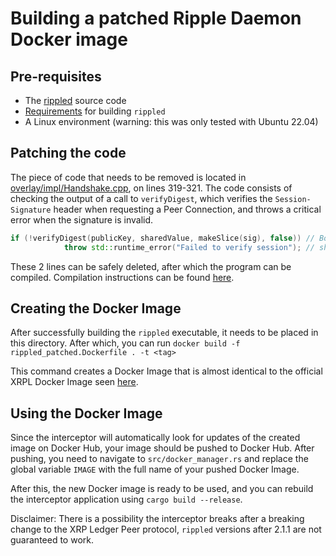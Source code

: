 # Building a patched Ripple Daemon Docker image

## Pre-requisites

- The [rippled](https://github.com/XRPLF/rippled/tree/develop) source code
- [Requirements](https://github.com/XRPLF/rippled/blob/develop/BUILD.md) for building `rippled`
- A Linux environment (warning: this was only tested with Ubuntu 22.04)

## Patching the code

The piece of code that needs to be removed is located in [overlay/impl/Handshake.cpp](https://github.com/XRPLF/rippled/blob/2.2.0/src/ripple/overlay/impl/Handshake.cpp#L319), on lines 319-321.
The code consists of checking the output of a call to `verifyDigest`, which verifies the `Session-Signature` header when requesting a Peer Connection, and throws a critical error when the signature is invalid. 

```cpp
if (!verifyDigest(publicKey, sharedValue, makeSlice(sig), false)) // Both of these lines
            throw std::runtime_error("Failed to verify session"); // should be removed.
```

These 2 lines can be safely deleted, after which the program can be compiled. Compilation instructions can be found [here](https://github.com/XRPLF/rippled/blob/develop/BUILD.md).

## Creating the Docker Image

After successfully building the `rippled` executable, it needs to be placed in this directory. 
After which, you can run `docker build -f rippled_patched.Dockerfile . -t <tag>`

This command creates a Docker Image that is almost identical to the official XRPL Docker Image seen [here](https://hub.docker.com/repository/docker/isvanloon/rippled-no-sig-check/general).

## Using the Docker Image

Since the interceptor will automatically look for updates of the created image on Docker Hub, your image should be pushed to Docker Hub.
After pushing, you need to navigate to `src/docker_manager.rs` and replace the global variable `IMAGE` with the full name of your pushed Docker Image.

After this, the new Docker image is ready to be used, and you can rebuild the interceptor application using `cargo build --release`.

Disclaimer: There is a possibility the interceptor breaks after a breaking change to the XRP Ledger Peer protocol, `rippled` versions after 2.1.1 are not guaranteed to work.
